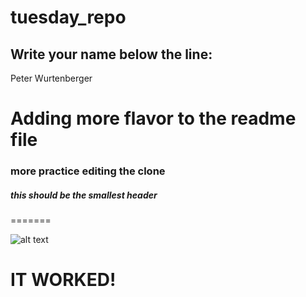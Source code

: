 # tuesday_repo

Write your name below the line:
--------------------------------------------------------

Peter Wurtenberger

# Adding more flavor to the readme file
### more practice editing the clone
##### this should be the smallest header
=======

![![alt text](image.png)](https://www.hpshop.co.za/media/magefan_blog/5_Best_Coding_Programs_for_Aspiring_Programmers1650304687858345.jpg)

# IT WORKED!
